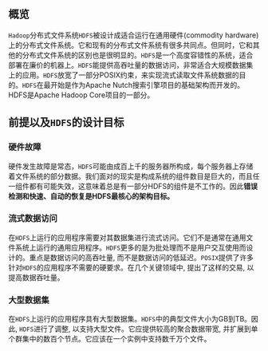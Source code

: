 ## 概览

`Hadoop`分布式文件系统`HDFS`被设计成适合运行在通用硬件(commodity hardware)上的分布式文件系统。它和现有的分布式文件系统有很多共同点。但同时，它和其他的分布式文件系统的区别也是很明显的。`HDFS`是一个高度容错性的系统，适合部署在廉价的机器上。`HDFS`能提供高吞吐量的数据访问，非常适合大规模数据集上的应用。`HDFS`放宽了一部分POSIX约束，来实现流式读取文件系统数据的目的。`HDFS`在最开始是作为Apache Nutch搜索引擎项目的基础架构而开发的。HDFS是Apache Hadoop Core项目的一部分。

## 前提以及`HDFS`的设计目标

### 硬件故障

硬件发生故障是常态，`HDFS`可能由成百上千的服务器所构成，每个服务器上存储着文件系统的部分数据。我们面对的现实是构成系统的组件数目是巨大的，而且任一组件都有可能失效，这意味着总是有一部分HDFS的组件是不工作的。因此**错误检测和快速、自动的恢复是HDFS最核心的架构目标。**

### 流式数据访问

在`HDFS`上运行的应用程序需要对其数据集进行流式访问。它们不是通常在通用文件系统上运行的通用应用程序。`HDFS`更多的是为批处理而不是用户交互使用而设计的。重点是数据访问的高吞吐量, 而不是数据访问的低延迟。`POSIX`提供了许多针对`HDFS`的应用程序不需要的硬要求。在几个关键领域中, 提出了这样的交易, 以提高数据吞吐量。

### 大型数据集

在`HDFS`上运行的应用程序具有大型数据集。`HDFS`中的典型文件大小为GB到TB。因此, `HDFS`进行了调整, 以支持大型文件。它应提供较高的聚合数据带宽, 并扩展到单个群集中的数百个节点。它应该在一个实例中支持数千万个文件。

### 